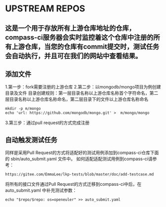 # UPSTREAM REPOS

## 这是一个用于存放所有上游仓库地址的仓库，compass-ci服务器会实时监控着这个仓库中注册的所有上游仓库，当您的仓库有commit提交时，测试任务会自动执行，并且可在我们的网站中查看结果。

## 添加文件
1.第一步：fork需要注册的上游仓库
2.第二步：以mongodb/mongo项目为例创建目录及文件
目录创建规则：第一层目录名称以上游仓库名称首个字符命名，第二层目录名称以上游仓库名称命名，第二层目录下的文件以上游仓库名称命名
```
mkdir -p m/mongo
echo 'url: https://github.com/mongodb/mongo.git' >  m/mongo/mongo
```
3.第三步：通过pull request的方式完成注册

## 自动触发测试任务

同样是采用Pull Request的方式将适配好的测试用例添加到compass-ci仓库下面的 sbin/auto_submit.yaml 文件中。
如何适配适配测试用例到compass-ci请参考：

	https://gitee.com/EmmaLee/lkp-tests/blob/master/doc/add-testcase.md

将所有的接口文件通过Pull Request的方式迁移到compass-ci中后，在 auto_submit.yaml 中补充测试参数：

	echo "$repo/$repo: os=openeuler" >> auto_submit.yaml
